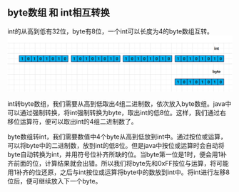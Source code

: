 ## byte数组 和 int相互转换
int的从高到低有32位，byte有8位，一个int可以长度为4的byte数组互转。
![](https://raw.githubusercontent.com/xiejinjie/xiejinjie.github.io/gh-pages/assets/img/20221103223054.png)


int转byte数组，我们需要从高到低取出4组二进制数，依次放入byte数组。java中可以通过强制转换，将int强制转换为byte，取出int的低8位。这样，我们通过右移位运算符，便可以取出int的4组二进制数了。

byte数组转int，我们需要数值中4个byte从高到低放到int中。通过按位或运算，可以将byte中的二进制数，放到int的低8位。但是java中按位或运算时会自动将byte自动转换为int，并用符号位补齐所缺的位。当byte第一位是1时，便会用1补齐前面的位，计算结果就会出错。所以我们将byte先和0xFF按位与运算，将可能用1补齐的位还原，之后与int按位或运算将byte中的数放到int中。将int进行左移8位后，便可继续放入下一个byte。